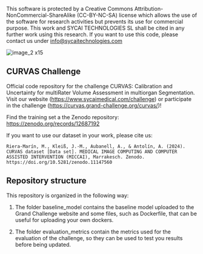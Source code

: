 This software is protected by a Creative Commons Attribution-NonCommercial-ShareAlike (CC-BY-NC-SA) license which allows the use of the software for research activities but prevents its use for commercial purpose. This work and SYCAI TECHNOLOGIES SL shall be cited in any further work using this research. If you want to use this code, please contact us under info@sycaitechnologies.com

![image_2 x15](https://github.com/SYCAI-Technologies/curvas-challenge/assets/78344468/c852351d-c705-436e-8cd6-8235698a2992)

## CURVAS Challenge

Official code repository for the challenge CURVAS: Calibration and Uncertainty for multiRater Volume Assessment in multiorgan Segmentation. 
Visit our website (https://www.sycaimedical.com/challenge) or participate in the challenge (https://curvas.grand-challenge.org/curvas/)!

Find the training set a the Zenodo repository: https://zenodo.org/records/12687192

If you want to use our dataset in your work, please cite us:

    Riera-Marín, M., Kleiß, J.-M., Aubanell, A., & Antolín, A. (2024). CURVAS dataset [Data set]. MEDICAL IMAGE COMPUTING AND COMPUTER ASSISTED INTERVENTION (MICCAI), Marrakesch. Zenodo. https://doi.org/10.5281/zenodo.11147560

## Repository structure

This repository is organized in the following way:

1. The folder baseline_model contains the baseline model uploaded to the Grand Challenge website and some files, such as Dockerfile, that can be useful for uploading your own dockers.

2. The folder evaluation_metrics contain the metrics used for the evaluation of the challenge, so they can be used to test you results before being updated.

